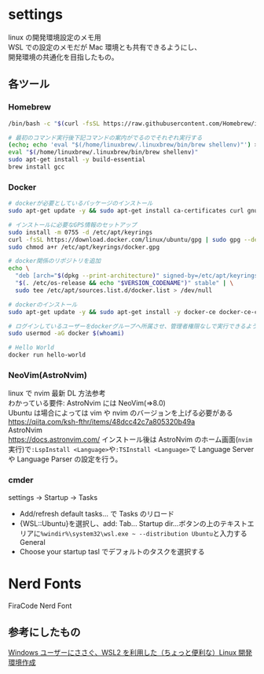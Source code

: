 # settings

linux の開発環境設定のメモ用  
WSL での設定のメモだが Mac 環境とも共有できるようにし、  
開発環境の共通化を目指したもの。

## 各ツール

### Homebrew

```bash
/bin/bash -c "$(curl -fsSL https://raw.githubusercontent.com/Homebrew/install/HEAD/install.sh)"

# 最初のコマンド実行後下記コマンドの案内がでるのでそれぞれ実行する
(echo; echo 'eval "$(/home/linuxbrew/.linuxbrew/bin/brew shellenv)"') >> /home/**username**/.profile
eval "$(/home/linuxbrew/.linuxbrew/bin/brew shellenv)"
sudo apt-get install -y build-essential
brew install gcc
```

### Docker

```bash
# dockerが必要としているパッケージのインストール
sudo apt-get update -y && sudo apt-get install ca-certificates curl gnupg -y

# インストールに必要なGPS情報のセットアップ
sudo install -m 0755 -d /etc/apt/keyrings
curl -fsSL https://download.docker.com/linux/ubuntu/gpg | sudo gpg --dearmor -o /etc/apt/keyrings/docker.gpg
sudo chmod a+r /etc/apt/keyrings/docker.gpg

# docker関係のリポジトリを追加
echo \
  "deb [arch="$(dpkg --print-architecture)" signed-by=/etc/apt/keyrings/docker.gpg] https://download.docker.com/linux/ubuntu \
  "$(. /etc/os-release && echo "$VERSION_CODENAME")" stable" | \
  sudo tee /etc/apt/sources.list.d/docker.list > /dev/null

# dockerのインストール
sudo apt-get update -y && sudo apt-get install -y docker-ce docker-ce-cli containerd.io docker-buildx-plugin docker-compose-plugin

# ログインしているユーザーをdockerグループへ所属させ、管理者権限なしで実行できるようにする
sudo usermod -aG docker $(whoami)

# Hello World
docker run hello-world
```

### NeoVim(AstroNvim)

linux で nvim 最新 DL 方法参考  
わかっている要件: AstroNvim には NeoVim(=>8.0)  
Ubuntu は場合によっては vim や nvim のバージョンを上げる必要がある
https://qiita.com/ksh-fthr/items/48dcc42c7a805320b49a  
AstroNvim  
https://docs.astronvim.com/
インストール後は AstroNvim のホーム画面(`nvim`実行)で`:LspInstall <Language>`や`:TSInstall <Language>`で Language Server や Language Parser の設定を行う。

### cmder

settings -> Startup -> Tasks

- Add/refresh default tasks... で Tasks のリロード
- {WSL::Ubuntu}を選択し、add: Tab... Startup dir...ボタンの上のテキストエリアに`%windir%\system32\wsl.exe ~ --distribution Ubuntu`と入力する
  General
- Choose your startup tasl でデフォルトのタスクを選択する

# Nerd Fonts
FiraCode Nerd Font

## 参考にしたもの

[Windows ユーザーにささぐ、WSL2 を利用した（ちょっと便利な）Linux 開発環境作成](https://sqripts.com/2023/07/18/57951/)
